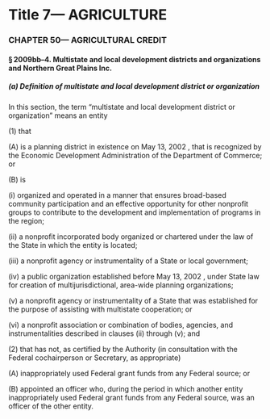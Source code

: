 
# Title 7— AGRICULTURE
### CHAPTER 50— AGRICULTURAL CREDIT
#### § 2009bb–4. Multistate and local development districts and organizations and Northern Great Plains Inc.
##### (a) Definition of multistate and local development district or organization

In this section, the term “multistate and local development district or organization” means an entity

(1) that

(A) is a planning district in existence on May 13, 2002 , that is recognized by the Economic Development Administration of the Department of Commerce; or

(B) is

(i) organized and operated in a manner that ensures broad-based community participation and an effective opportunity for other nonprofit groups to contribute to the development and implementation of programs in the region;

(ii) a nonprofit incorporated body organized or chartered under the law of the State in which the entity is located;

(iii) a nonprofit agency or instrumentality of a State or local government;

(iv) a public organization established before May 13, 2002 , under State law for creation of multijurisdictional, area-wide planning organizations;

(v) a nonprofit agency or instrumentality of a State that was established for the purpose of assisting with multistate cooperation; or

(vi) a nonprofit association or combination of bodies, agencies, and instrumentalities described in clauses (ii) through (v); and

(2) that has not, as certified by the Authority (in consultation with the Federal cochairperson or Secretary, as appropriate)

(A) inappropriately used Federal grant funds from any Federal source; or

(B) appointed an officer who, during the period in which another entity inappropriately used Federal grant funds from any Federal source, was an officer of the other entity.
